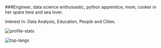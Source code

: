 ###Engineer, data science enthusiastic, python apprentice, mom, cooker in her spare time and sea lover.

Interest in: Data Analysis, Education, People and Cities.

![profile-stats](https://github-readme-stats.vercel.app/api?username=engcrisoliveira&show_icons=true&theme=github_dark)

![top-langs](https://github-readme-stats.vercel.app/api/top-langs/?username=engcrisoliveira&layout=compact&theme=github_dark)

<!--
**engcrisoliveira/engcrisoliveira** is a ✨ _special_ ✨ repository because its `README.md` (this file) appears on your GitHub profile.

Here are some ideas to get you started:

- 🔭 I’m currently working on ...
- 🌱 I’m currently learning ...
- 👯 I’m looking to collaborate on ...
- 🤔 I’m looking for help with ...
- 💬 Ask me about ...
- 📫 How to reach me: ...
- 😄 Pronouns: ...
- ⚡ Fun fact: ...
-->
